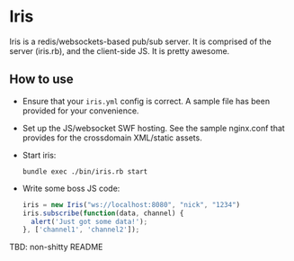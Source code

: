 # Iris

Iris is a redis/websockets-based pub/sub server. It is comprised of the server (iris.rb), and the client-side JS. It is pretty awesome.

## How to use

* Ensure that your `iris.yml` config is correct. A sample file has been provided for your convenience.
* Set up the JS/websocket SWF hosting. See the sample nginx.conf that provides for the crossdomain XML/static assets.
* Start iris:

  ```
  bundle exec ./bin/iris.rb start
  ```
* Write some boss JS code:

  ```javascript
  iris = new Iris("ws://localhost:8080", "nick", "1234")
  iris.subscribe(function(data, channel) {
    alert('Just got some data!');
  }, ['channel1', 'channel2']);
  ```


TBD: non-shitty README
